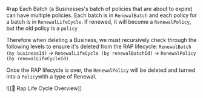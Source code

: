 #rap
Each Batch (a Businesses's batch of policies that are about to expire) can have multiple policies. Each batch is in `RenewalBatch` and each policy for a batch is in `RenewalLifeCycle`. If renewed, it will become a `RenewalPolicy`, but the old policy is a `policy`

Therefore when deleting a Business, we must recursively check through the following levels to ensure it's deleted from the RAP lifecycle:
`RenewalBatch (by businessId)` -> 
`RenewalLifeCycle (by renewalBatchId)` ->
`RenewalPolicy (by renewalLifeCycleId)`

Once the RAP lifecycle is over, the `RenewalPolicy` will be deleted and turned into a `Policy`with a type of Renewal.

![[🎤 Rap Life Cycle Overview]]